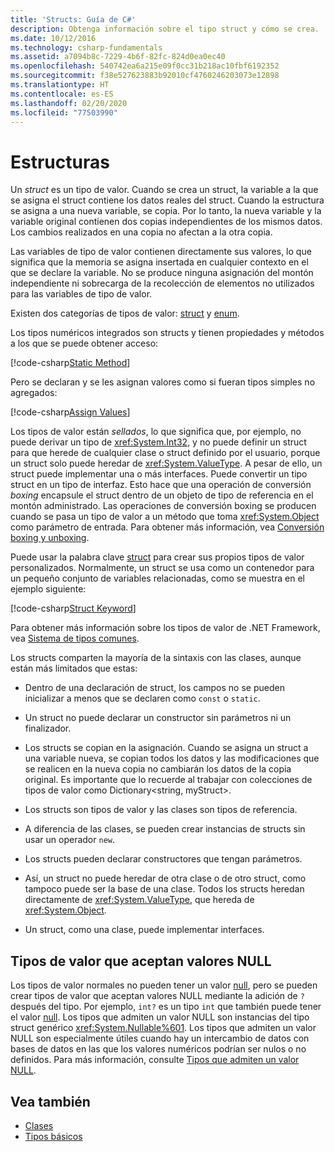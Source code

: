 ```yaml
---
title: 'Structs: Guía de C#'
description: Obtenga información sobre el tipo struct y cómo se crea.
ms.date: 10/12/2016
ms.technology: csharp-fundamentals
ms.assetid: a7094b8c-7229-4b6f-82fc-824d0ea0ec40
ms.openlocfilehash: 540742ea6a215e09f0cc31b218ac10fbf6192352
ms.sourcegitcommit: f38e527623883b92010cf4760246203073e12898
ms.translationtype: HT
ms.contentlocale: es-ES
ms.lasthandoff: 02/20/2020
ms.locfileid: "77503990"
---
```

# <a name="structs"></a>Estructuras

Un *struct* es un tipo de valor. Cuando se crea un struct, la variable a la que se asigna el struct contiene los datos reales del struct. Cuando la estructura se asigna a una nueva variable, se copia. Por lo tanto, la nueva variable y la variable original contienen dos copias independientes de los mismos datos. Los cambios realizados en una copia no afectan a la otra copia.

Las variables de tipo de valor contienen directamente sus valores, lo que significa que la memoria se asigna insertada en cualquier contexto en el que se declare la variable. No se produce ninguna asignación del montón independiente ni sobrecarga de la recolección de elementos no utilizados para las variables de tipo de valor.

Existen dos categorías de tipos de valor: [struct](language-reference/keywords/struct.md) y [enum](language-reference/builtin-types/enum.md).

Los tipos numéricos integrados son structs y tienen propiedades y métodos a los que se puede obtener acceso:

[!code-csharp[Static Method](../../samples/snippets/csharp/concepts/structs/static-method.cs)]

Pero se declaran y se les asignan valores como si fueran tipos simples no agregados:

[!code-csharp[Assign Values](../../samples/snippets/csharp/concepts/structs/assign-value.cs)]

Los tipos de valor están *sellados*, lo que significa que, por ejemplo, no puede derivar un tipo de <xref:System.Int32>, y no puede definir un struct para que herede de cualquier clase o struct definido por el usuario, porque un struct solo puede heredar de <xref:System.ValueType>. A pesar de ello, un struct puede implementar una o más interfaces. Puede convertir un tipo struct en un tipo de interfaz. Esto hace que una operación de conversión *boxing* encapsule el struct dentro de un objeto de tipo de referencia en el montón administrado. Las operaciones de conversión boxing se producen cuando se pasa un tipo de valor a un método que toma <xref:System.Object> como parámetro de entrada. Para obtener más información, vea [Conversión boxing y unboxing](./programming-guide/types/boxing-and-unboxing.md ).

Puede usar la palabra clave [struct](./language-reference/keywords/struct.md) para crear sus propios tipos de valor personalizados. Normalmente, un struct se usa como un contenedor para un pequeño conjunto de variables relacionadas, como se muestra en el ejemplo siguiente:

[!code-csharp[Struct Keyword](../../samples/snippets/csharp/concepts/structs/struct-keyword.cs)]

Para obtener más información sobre los tipos de valor de .NET Framework, vea [Sistema de tipos comunes](../standard/common-type-system.md).

Los structs comparten la mayoría de la sintaxis con las clases, aunque están más limitados que estas:

- Dentro de una declaración de struct, los campos no se pueden inicializar a menos que se declaren como `const` o `static`.

- Un struct no puede declarar un constructor sin parámetros ni un finalizador.

- Los structs se copian en la asignación. Cuando se asigna un struct a una variable nueva, se copian todos los datos y las modificaciones que se realicen en la nueva copia no cambiarán los datos de la copia original. Es importante que lo recuerde al trabajar con colecciones de tipos de valor como Dictionary<string, myStruct>.

- Los structs son tipos de valor y las clases son tipos de referencia.

- A diferencia de las clases, se pueden crear instancias de structs sin usar un operador `new`.

- Los structs pueden declarar constructores que tengan parámetros.

- Así, un struct no puede heredar de otra clase o de otro struct, como tampoco puede ser la base de una clase. Todos los structs heredan directamente de <xref:System.ValueType>, que hereda de <xref:System.Object>.

- Un struct, como una clase, puede implementar interfaces.

## <a name="nullable-value-types"></a>Tipos de valor que aceptan valores NULL

Los tipos de valor normales no pueden tener un valor [null](language-reference/keywords/null.md), pero se pueden crear tipos de valor que aceptan valores NULL mediante la adición de `?` después del tipo. Por ejemplo, `int?` es un tipo `int` que también puede tener el valor [null](./language-reference/keywords/null.md). Los tipos que admiten un valor NULL son instancias del tipo struct genérico <xref:System.Nullable%601>. Los tipos que admiten un valor NULL son especialmente útiles cuando hay un intercambio de datos con bases de datos en las que los valores numéricos podrían ser nulos o no definidos. Para más información, consulte [Tipos que admiten un valor NULL](language-reference/builtin-types/nullable-value-types.md).

## <a name="see-also"></a>Vea también

- [Clases](programming-guide/classes-and-structs/classes.md)
- [Tipos básicos](basic-types.md)
